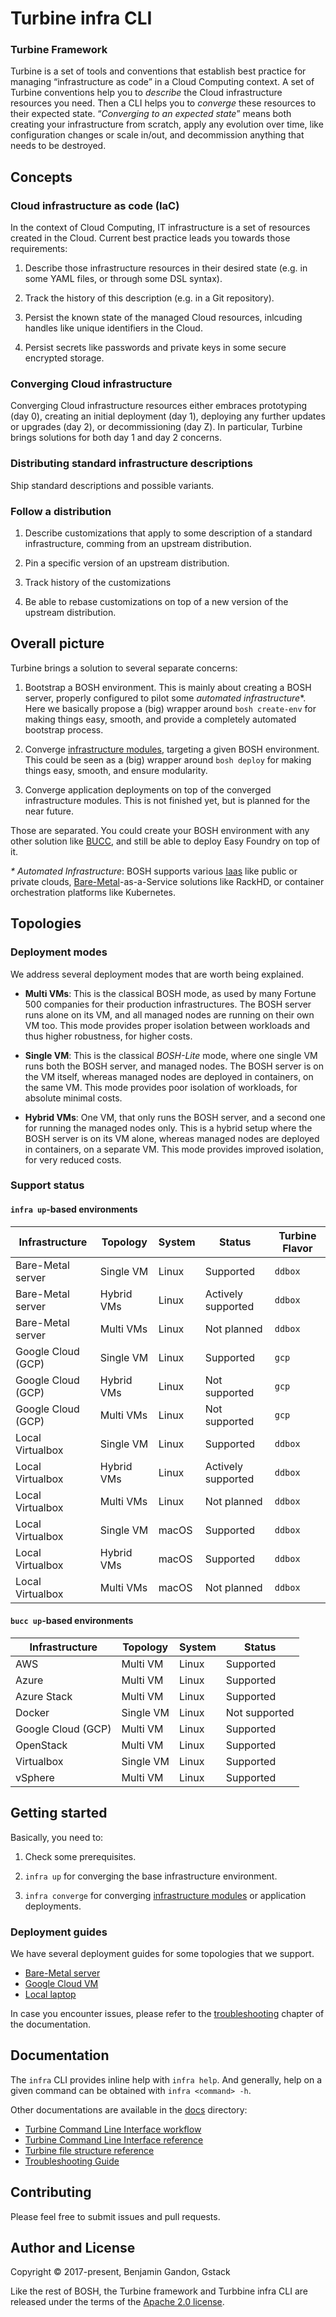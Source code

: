Turbine infra CLI
============================================

### Turbine Framework

Turbine is a set of tools and conventions that establish best practice for
managing “infrastructure as code” in a Cloud Computing context. A set of
Turbine conventions help you to _describe_ the Cloud infrastructure resources
you need. Then a CLI helps you to _converge_ these resources to their expected
state. “_Converging to an expected state_” means both creating your
infrastructure from scratch, apply any evolution over time, like configuration
changes or scale in/out, and decommission anything that needs to be destroyed.


Concepts
--------

### Cloud infrastructure as code (IaC)

In the context of Cloud Computing, IT infrastructure is a set of resources
created in the Cloud. Current best practice leads you towards those requirements:

1. Describe those infrastructure resources in their desired state (e.g. in
   some YAML files, or through some DSL syntax).

2. Track the history of this description (e.g. in a Git repository).

3. Persist the known state of the managed Cloud resources, inlcuding handles
   like unique identifiers in the Cloud.

4. Persist secrets like passwords and private keys in some secure encrypted
   storage.


### Converging Cloud infrastructure

Converging Cloud infrastructure resources either embraces prototyping (day 0),
creating an initial deployment (day 1), deploying any further updates or
upgrades (day 2), or decommissioning (day Z). In particular, Turbine brings
solutions for both day 1 and day 2 concerns.


### Distributing standard infrastructure descriptions

Ship standard descriptions and possible variants.


### Follow a distribution

1. Describe customizations that apply to some description of a standard
   infrastructure, comming from an upstream distribution.

2. Pin a specific version of an upstream distribution.

3. Track history of the customizations

4. Be able to rebase customizations on top of a new version of the upstream
   distribution.



Overall picture
---------------

Turbine brings a solution to several separate concerns:

1. Bootstrap a BOSH environment. This is mainly about creating a BOSH server,
   properly configured to pilot some _automated infrastructure_*. Here we
   basically propose a (big) wrapper around `bosh create-env` for making
   things easy, smooth, and provide a completely automated bootstrap process.

2. Converge [infrastructure modules](./docs/components.md), targeting a given
   BOSH environment. This could be seen as a (big) wrapper around
   `bosh deploy` for making things easy, smooth, and ensure modularity.

3. Converge application deployments on top of the converged infrastructure
   modules. This is not finished yet, but is planned for the near future.

Those are separated. You could create your BOSH environment with any other
solution like [BUCC][bucc], and still be able to deploy Easy Foundry on top of
it.


_* Automated Infrastructure_: BOSH supports various [Iaas][iaas] like public
or private clouds, [Bare-Metal][bare_metal]-as-a-Service solutions like
RackHD, or container orchestration platforms like Kubernetes.

[bucc]: https://github.com/starkandwayne/bucc
[iaas]: https://en.wikipedia.org/wiki/Infrastructure_as_a_service
[bare_metal]: https://en.wikipedia.org/wiki/Bare-metal_server



Topologies
----------

### Deployment modes

We address several deployment modes that are worth being explained.

- **Multi VMs**: This is the classical BOSH mode, as used by many Fortune 500
  companies for their production infrastructures. The BOSH server runs alone
  on its VM, and all managed nodes are running on their own VM too. This mode
  provides proper isolation between workloads and thus higher robustness, for
  higher costs.

- **Single VM**: This is the classical _BOSH-Lite_ mode, where one single VM
  runs both the BOSH server, and managed nodes. The BOSH server is on the VM
  itself, whereas managed nodes are deployed in containers, on the same VM.
  This mode provides poor isolation of workloads, for absolute minimal costs.

- **Hybrid VMs**: One VM, that only runs the BOSH server, and a second one for
  running the managed nodes only. This is a hybrid setup where the BOSH server
  is on its VM alone, whereas managed nodes are deployed in containers, on a
  separate VM. This mode provides improved isolation, for very reduced costs.

### Support status

#### `infra up`-based environments

Infrastructure     | Topology   | System | Status             | Turbine Flavor
-------------------|------------|--------|--------------------|---------------
Bare-Metal server  | Single VM  | Linux  | Supported          | `ddbox`
Bare-Metal server  | Hybrid VMs | Linux  | Actively supported | `ddbox`
Bare-Metal server  | Multi VMs  | Linux  | Not planned        | `ddbox`
Google Cloud (GCP) | Single VM  | Linux  | Supported          | `gcp`
Google Cloud (GCP) | Hybrid VMs | Linux  | Not supported      | `gcp`
Google Cloud (GCP) | Multi VMs  | Linux  | Not supported      | `gcp`
Local Virtualbox   | Single VM  | Linux  | Supported          | `ddbox`
Local Virtualbox   | Hybrid VMs | Linux  | Actively supported | `ddbox`
Local Virtualbox   | Multi VMs  | Linux  | Not planned        | `ddbox`
Local Virtualbox   | Single VM  | macOS  | Supported          | `ddbox`
Local Virtualbox   | Hybrid VMs | macOS  | Supported          | `ddbox`
Local Virtualbox   | Multi VMs  | macOS  | Not planned        | `ddbox`

#### `bucc up`-based environments

Infrastructure     | Topology  | System | Status
-------------------|-----------|--------|--------
AWS                | Multi VM  | Linux  | Supported
Azure              | Multi VM  | Linux  | Supported
Azure Stack        | Multi VM  | Linux  | Supported
Docker             | Single VM | Linux  | Not supported
Google Cloud (GCP) | Multi VM  | Linux  | Supported
OpenStack          | Multi VM  | Linux  | Supported
Virtualbox         | Single VM | Linux  | Supported
vSphere            | Multi VM  | Linux  | Supported



Getting started
---------------

Basically, you need to:

1. Check some prerequisites.

2. `infra up` for converging the base infrastructure environment.

3. `infra converge` for converging [infrastructure modules](./docs/components.md)
   or application deployments.


### Deployment guides

We have several deployment guides for some topologies that we support.

- [Bare-Metal server](./docs/getting-started/bare-metal.md)
- [Google Cloud VM](./docs/getting-started/gcp-vm.md)
- [Local laptop](./docs/getting-started/local-vbox.md)

In case you encounter issues, please refer to the [troubleshooting](./docs/troubleshooting.md)
chapter of the documentation.



Documentation
-------------

The `infra` CLI provides inline help with `infra help`. And generally, help on
a given command can be obtained with `infra <command> -h`.

Other documentations are available in the [docs](./docs/) directory:

- [Turbine Command Line Interface workflow](./docs/cli-workflow.md)
- [Turbine Command Line Interface reference](./docs/cli-reference.md)
- [Turbine file structure reference](./docs/turbine-structure-reference.md)
- [Troubleshooting Guide](./docs/troubleshooting.md)



Contributing
------------

Please feel free to submit issues and pull requests.



Author and License
------------------

Copyright © 2017-present, Benjamin Gandon, Gstack

Like the rest of BOSH, the Turbine framework and Turbbine infra CLI are
released under the terms of the
[Apache 2.0 license](http://www.apache.org/licenses/LICENSE-2.0).

<!--
# Local Variables:
# indent-tabs-mode: nil
# End:
-->
